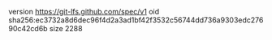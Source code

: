 version https://git-lfs.github.com/spec/v1
oid sha256:ec3732a8d6dec96f4d2a3ad1bf42f3532c56744dd736a9303edc27690c42cd6b
size 2288
